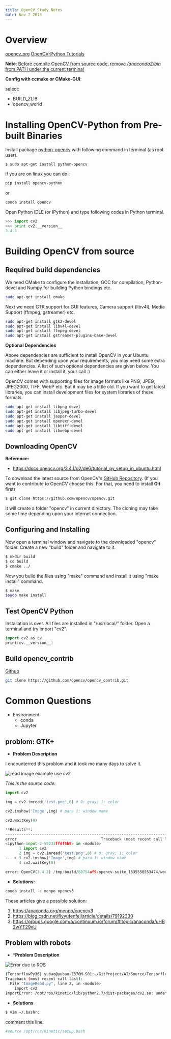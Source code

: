 ```yaml
---
title: OpenCV Study Notes
date: Nov 2 2018
---
```


# Overview

[opencv_org](https://opencv.org/)
[OpenCV-Python Tutorials](https://opencv-python-tutroals.readthedocs.io/en/latest/py_tutorials/py_tutorials.html)

**Note**:
<u>Before compile OpenCV from source code, remove _/anaconda2/bin_  from PATH under the current terminal</u>

**Config with ccmake or CMake-GUI**:

select:

  - BUILD_ZLIB
  - opencv_world

# Installing OpenCV-Python from Pre-built Binaries

Install package [python-opencv](https://packages.ubuntu.com/trusty/python-opencv) with following command in terminal (as root user).

```$ sudo apt-get install python-opencv```

if you are on linux you can do :

```sh
pip install opencv-python
```

or

```sh
conda install opencv
```

Open Python IDLE (or IPython) and type following codes in Python terminal.

```python
>>> import cv2
>>> print cv2.__version__
3.4.3
```



# Building OpenCV from source

## Required build dependencies
We need CMake to configure the installation, GCC for compilation, Python-devel and Numpy for building Python bindings etc.

```bash
sudo apt-get install cmake
```
Next we need GTK support for GUI features, Camera support (libv4l), Media Support (ffmpeg, gstreamer) etc.

```sh
sudo apt-get install gtk2-devel
sudo apt-get install libv4l-devel
sudo apt-get install ffmpeg-devel
sudo apt-get install gstreamer-plugins-base-devel
```

**Optional Dependencies**

Above dependencies are sufficient to install OpenCV in your Ubuntu machine. But depending upon your requirements, you may need some extra dependencies. A list of such optional dependencies are given below. You can either leave it or install it, your call :)

OpenCV comes with supporting files for image formats like PNG, JPEG, JPEG2000, TIFF, WebP etc. But it may be a little old. If you want to get latest libraries, you can install development files for system libraries of these formats.

```sh
sudo apt-get install libpng-devel
sudo apt-get install libjpeg-turbo-devel
sudo apt-get install jasper-devel
sudo apt-get install openexr-devel
sudo apt-get install libtiff-devel
sudo apt-get install libwebp-devel
```

## Downloading OpenCV

**Reference:**

 - https://docs.opencv.org/3.4.1/d2/de6/tutorial_py_setup_in_ubuntu.html

To download the latest source from OpenCV's [GitHub Repository](https://github.com/opencv/opencv). (If you want to contribute to OpenCV choose this. For that, you need to install **Git** first)

```sh
$ git clone https://github.com/opencv/opencv.git
```

It will create a folder "opencv" in current directory. The cloning may take some time depending upon your internet connection.

## Configuring and Installing
Now open a terminal window and navigate to the downloaded "opencv" folder. Create a new "build" folder and navigate to it.

```sh
$ mkdir build
$ cd build
$ cmake ../
```
Now you build the files using "make" command and install it using "make install" command.

```sh
$ make
$sudo make install
```
## Test OpenCV Python
Installation is over. All files are installed in "/usr/local/" folder. Open a terminal and try import "cv2".

```cpp
import cv2 as cv
print(cv.__version__)
```

## Build opencv_contrib
[Github](https://github.com/opencv/opencv_contrib)

```sh
git clone https://github.com/opencv/opencv_contrib.git
```





# Common Questions

- Environment:
  - conda
  - Jupyter

## problom: GTK+
- **Problem Description**

I encounterred this problom and it took me many days to solve it.

![read image example use cv2](images/Anaconda/Error_OpenCV_imshow_gtk2x.png)

*This is the source code*:

```python
import cv2

img = cv2.imread('test.png',0) # 0: gray; 1: color

cv2.imshow('Image',img) # para 1: window name

cv2.waitKey(0)

​**Results**:
---------------------------------------------------------------------------
error                                     Traceback (most recent call last)
<ipython-input-2-55233ffdf5b9> in <module>
      1 import cv2
      2 img = cv2.imread('test.png',0) # 0: gray; 1: color
----> 3 cv2.imshow('Image',img) # para 1: window name
      4 cv2.waitKey(0)

error: OpenCV(3.4.2) /tmp/build/80754af9/opencv-suite_1535558553474/work/modules/highgui/src/window.cpp:632: error: (-2:Unspecified error) The function is not implemented. Rebuild the library with Windows, GTK+ 2.x or Carbon support. If you are on Ubuntu or Debian, install libgtk2.0-dev and pkg-config, then re-run cmake or configure script in function 'cvShowImage'
```

- **Solutions:**

```sh
conda install -c menpo opencv3
```

These articles give a possible solution:
1. https://anaconda.org/menpo/opencv3
1. https://blog.csdn.net/flyyufenfei/article/details/79192330
2. https://groups.google.com/a/continuum.io/forum/#!topic/anaconda/uHB2wYT29vU

## Problem with robots

- ***Problem Description**

![Error due to ROS](images/2018/12/error-due-to-ros.png)

```sh
(TensorflowPy36) yubao@yubao-Z370M-S01:~/GitProject/AI/Source/Tensorflow$ python ImageRead.py
Traceback (most recent call last):
  File "ImageRead.py", line 2, in <module>
    import cv2
ImportError: /opt/ros/kinetic/lib/python2.7/dist-packages/cv2.so: undefined symbol: PyCObject_Type
```

- **Solutions**

```sh
$ vim ~/.bashrc
```
comment this line:
```sh
#source /opt/ros/kinetic/setup.bash
```
